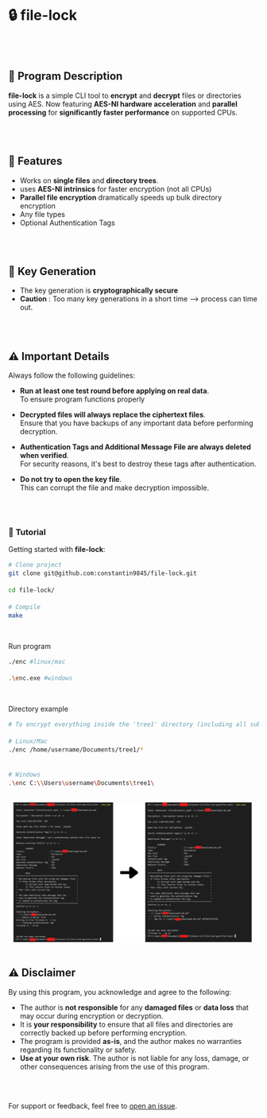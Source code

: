 # :lock: **file-lock**  

<br>
<br>

## :page_with_curl: **Program Description**

**file-lock** is a simple CLI tool to **encrypt** and **decrypt** files or directories using AES.
Now featuring **AES-NI hardware acceleration** and **parallel processing** for **significantly faster performance** on supported CPUs.

<br>
<br>

## :book: **Features**

- Works on **single files** and **directory trees**.
- uses **AES-NI intrinsics** for faster encryption (not all CPUs)
- **Parallel file encryption** dramatically speeds up bulk directory encryption
- Any file types
- Optional Authentication Tags

<br>
<br>

## :key: **Key Generation**

- The key generation is **cryptographically secure**
- **Caution** : Too many key generations in a short time --> process can time out.

<br>
<br>

## :warning: **Important Details**

Always follow the following guidelines:

- **Run at least one test round before applying on real data**.  
  To ensure program functions properly

- **Decrypted files will always replace the ciphertext files**.  
  Ensure that you have backups of any important data before performing decryption.

- **Authentication Tags and Additional Message File are always deleted when verified**.  
  For security reasons, it's best to destroy these tags after authentication.
  
- **Do not try to open the key file**.  
  This can corrupt the file and make decryption impossible.

<br>
<br>

### :book: **Tutorial**

Getting started with **file-lock**:

```bash
# Clone project
git clone git@github.com:constantin9845/file-lock.git

cd file-lock/

# Compile
make

```

<br>

Run program 
```bash
./enc #linux/mac

.\enc.exe #windows
```

<br>

Directory example
```bash
# To encrypt everything inside the 'tree1' directory (including all subdirectories):

# Linux/Mac
./enc /home/username/Documents/tree1/*


# Windows
.\enc C:\\Users\username\Documents\tree1\
```

<br>

<img src="tutorial1.png" alt="Tutorial in terminal">


<br>
<br>


## :warning: **Disclaimer**

By using this program, you acknowledge and agree to the following:

- The author is **not responsible** for any **damaged files** or **data loss** that may occur during encryption or decryption.
- It is **your responsibility** to ensure that all files and directories are correctly backed up before performing encryption.
- The program is provided **as-is**, and the author makes no warranties regarding its functionality or safety.
- **Use at your own risk**. The author is not liable for any loss, damage, or other consequences arising from the use of this program.

<br>
<br>


For support or feedback, feel free to [open an issue](https://github.com/constantin9845/file-lock/issues).


